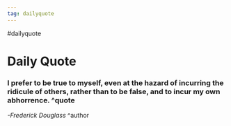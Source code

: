 ```yaml
---
tag: dailyquote
---
```


#dailyquote

# Daily Quote

### I prefer to be true to myself, even at the hazard of incurring the ridicule of others, rather than to be false, and to incur my own abhorrence. ^quote
*-Frederick Douglass* ^author
